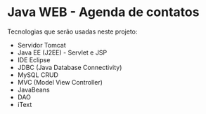 # Java WEB - Agenda de contatos

Tecnologias que serão usadas neste projeto:

- Servidor Tomcat
- Java EE (J2EE) - Servlet e JSP
- IDE Eclipse
- JDBC (Java Database Connectivity)
- MySQL CRUD
- MVC (Model View Controller)
- JavaBeans
- DAO
- iText
